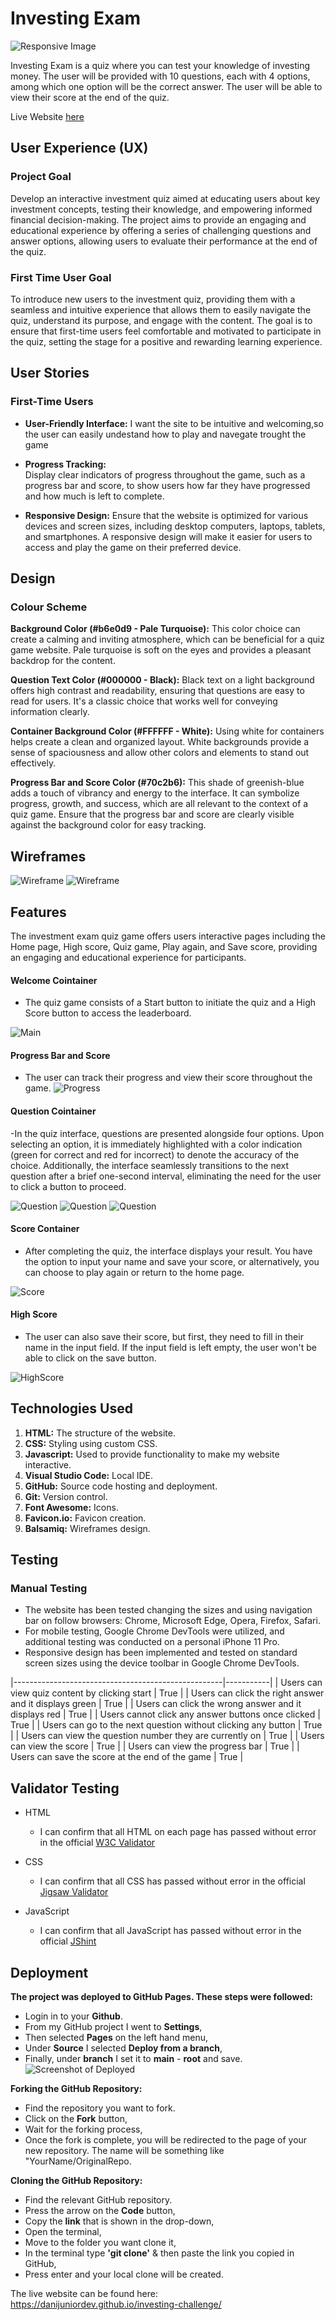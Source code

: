 # Investing Exam

![Responsive Image](assets/images/responsive.png)

Investing Exam is a quiz where you can test your knowledge of investing money. The user will be provided with 10 questions, each with 4 options, among which one option will be the correct answer. The user will be able to view their score at the end of the quiz.

Live Website [here](https://danijuniordev.github.io/investing-challenge/) <br>

## User Experience (UX)
### Project Goal
Develop an interactive investment quiz aimed at educating users about key investment concepts, testing their knowledge, and empowering informed financial decision-making. The project aims to provide an engaging and educational experience by offering a series of challenging questions and answer options, allowing users to evaluate their performance at the end of the quiz.

### First Time User Goal
To introduce new users to the investment quiz, providing them with a seamless and intuitive experience that allows them to easily navigate the quiz, understand its purpose, and engage with the content. The goal is to ensure that first-time users feel comfortable and motivated to participate in the quiz, setting the stage for a positive and rewarding learning experience.

## User Stories
### First-Time Users
- **User-Friendly Interface:** 
I want the site to be intuitive and welcoming,so the user can easily undestand how to play and navegate trought the game

- **Progress Tracking:**  
Display clear indicators of progress throughout the game, such as a progress bar and score, to show users how far they have progressed and how much is left to complete.

- **Responsive Design:** 
Ensure that the website is optimized for various devices and screen sizes, including desktop computers, laptops, tablets, and smartphones. A responsive design will make it easier for users to access and play the game on their preferred device.

## Design
### Colour Scheme
**Background Color (#b6e0d9 - Pale Turquoise):** This color choice can create a calming and inviting atmosphere, which can be beneficial for a quiz game website. Pale turquoise is soft on the eyes and provides a pleasant backdrop for the content.

**Question Text Color (#000000 - Black):** Black text on a light background offers high contrast and readability, ensuring that questions are easy to read for users. It's a classic choice that works well for conveying information clearly.

**Container Background Color (#FFFFFF - White):** Using white for containers helps create a clean and organized layout. White backgrounds provide a sense of spaciousness and allow other colors and elements to stand out effectively.

**Progress Bar and Score Color (#70c2b6):** This shade of greenish-blue adds a touch of vibrancy and energy to the interface. It can symbolize progress, growth, and success, which are all relevant to the context of a quiz game. Ensure that the progress bar and score are clearly visible against the background color for easy tracking.

## Wireframes

![Wireframe](assets/images/wireframemainpage.png) ![Wireframe](assets/images/wireframequestion.png)

## Features
The investment exam quiz game offers users interactive pages including the Home page, High score, Quiz game, Play again, and Save score, providing an engaging and educational experience for participants.

#### Welcome Cointainer 
- The quiz game consists of a Start button to initiate the quiz and a High Score button to access the leaderboard.

![Main](assets/images/indexpage.png)

#### Progress Bar and Score
- The user can track their progress and view their score throughout the game.
![Progress](assets/images/hud.png)

#### Question Cointainer
-In the quiz interface, questions are presented alongside four options. Upon selecting an option, it is immediately highlighted with a color indication (green for correct and red for incorrect) to denote the accuracy of the choice. Additionally, the interface seamlessly transitions to the next question after a brief one-second interval, eliminating the need for the user to click a button to proceed.

![Question](assets/images/question.png)
![Question](assets/images/rightanswer.png)
![Question](assets/images/wronganswer.png)

#### Score Container
- After completing the quiz, the interface displays your result. You have the option to input your name and save your score, or alternatively, you can choose to play again or return to the home page.

![Score](assets/images/scorepage.png)

#### High Score
- The user can also save their score, but first, they need to fill in their name in the input field. If the input field is left empty, the user won't be able to click on the save button.

![HighScore](assets/images/Highscore.png)

## Technologies Used

 1. **HTML:** The structure of the website.
 2. **CSS:** Styling using custom CSS.
 3. **Javascript:** Used to provide functionality to make my website interactive.
 4. **Visual Studio Code:** Local IDE.
 5. **GitHub:** Source code hosting and deployment.
 6. **Git:** Version control.
 7. **Font Awesome:** Icons.
 8. **Favicon.io:** Favicon creation.
 9. **Balsamiq:** Wireframes design.

 ## Testing
 ### Manual Testing
* The website has been tested changing the sizes and using navigation bar on follow browsers: Chrome, Microsoft Edge, Opera, Firefox, Safari.
* For mobile testing, Google Chrome DevTools were utilized, and additional testing was conducted on a personal iPhone 11 Pro.
* Responsive design has been implemented and tested on standard screen sizes using the device toolbar in Google Chrome DevTools.

|----------------------------------------------------|-----------|
| Users can view quiz content by clicking start     | True      |
| Users can click the right answer and it displays green | True  |
| Users can click the wrong answer and it displays red | True   |
| Users cannot click any answer buttons once clicked | True    |
| Users can go to the next question without clicking any button | True |
| Users can view the question number they are currently on | True |
| Users can view the score                           | True      |
| Users can view the progress bar                    | True      |
| Users can save the score at the end of the game   | True      |



## Validator Testing

* HTML
  *  I can confirm that all HTML on each page has passed without error in the official [W3C Validator](https://validator.w3.org/#validate_by_input)

* CSS
  *  I can confirm that all CSS has passed without error in the official [Jigsaw Validator](https://jigsaw.w3.org/css-validator/#validate_by_input)

* JavaScript
  *  I can confirm that all JavaScript has passed without error in the official [JShint](https://jshint.com/)

## Deployment

**The project was deployed to GitHub Pages. These steps were followed:**

* Login in to your **Github**.
* From my GitHub project I went to **Settings**,
* Then selected **Pages** on the left hand menu,
* Under **Source** I selected **Deploy from a branch**,
* Finally, under **branch** I set it to **main** - **root** and save.
![Screenshot of Deployed](assets/images/deploy.png)

**Forking the GitHub Repository:**

* Find the repository you want to fork.
* Click on the **Fork** button,
* Wait for the forking process,
* Once the fork is complete, you will be redirected to the page of your new repository. The name will be something like "YourName/OriginalRepo.

**Cloning the GitHub Repository:**

* Find the relevant GitHub repository.
* Press the arrow on the **Code** button,
* Copy the **link** that is shown in the drop-down,
* Open the terminal, 
* Move to the folder you want clone it,
* In the terminal type **'git clone'** & then paste the link you copied in GitHub,
* Press enter and your local clone will be created.

The live website can be found here: <https://danijuniordev.github.io/investing-challenge/>